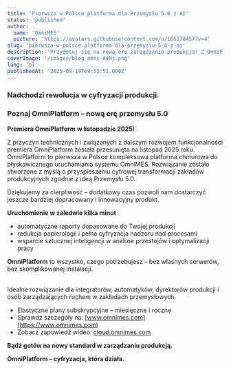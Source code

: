 ```yaml
---
title: 'Pierwsza w Polsce platforma dla Przemysłu 5.0 z AI'
status: 'published'
author:
  name: 'OmniMES'
  picture: 'https://avatars.githubusercontent.com/u/166378457?v=4'
slug: 'pierwsza-w-polsce-platforma-dla-przemyslu-5-0-z-ai'
description: 'Przygotuj się na nową erę zarządzania produkcją! Z OmniPlatform wdrożysz gotowy system MES bez skomplikowanej instalacji i bez potrzeby stawiania własnych serwerów'
coverImage: '/images/blog_omni-A4Mj.png'
lang: 'pl'
publishedAt: '2025-08-19T09:53:51.000Z'
---
```


### Nadchodzi rewolucja w cyfryzacji produkcji.

### Poznaj **OmniPlatform** – nową erę przemysłu 5.0

**Premiera OmniPlatform w listopadzie 2025!**

Z przyczyn technicznych i związanych z dalszym rozwojem funkcjonalności premiera OmniPlatform została przesunięta na listopad 2025 roku. OmniPlatform to pierwsza w Polsce kompleksowa platforma chmurowa do błyskawicznego uruchamiania systemu OmniMES. Rozwiązanie zostało stworzone z myślą o przyspieszeniu cyfrowej transformacji zakładów produkcyjnych zgodnie z ideą Przemysłu 5.0.

Dziękujemy za cierpliwość – dodatkowy czas pozwoli nam dostarczyć jeszcze bardziej dopracowany i innowacyjny produkt.

**Uruchomienie w zaledwie kilka minut**

- automatyczne raporty dopasowane do Twojej produkcji
- redukcja papierologii i pełna cyfryzacja nadzoru nad procesami
- wsparcie sztucznej inteligencji w analizie przestojów i optymalizacji pracy

**OmniPlatform** to wszystko, czego potrzebujesz – bez własnych serwerów, bez skomplikowanej instalacji.

\
Idealne rozwiązanie dla integratorów, automatyków, dyrektorów produkcji i osób zarządzających ruchem w zakładach przemysłowych.

- Elastyczne plany subskrypcyjne – miesięczne i roczne
- Sprawdź szczegóły na: [www.omnimes.com](https://www.omnimes.com)
- Zobacz zapowiedź wideo: [cloud.omnimes.com](https://cloud.omnimes.com)

**Bądź gotów na nowy standard w zarządzaniu produkcją.**

**OmniPlatform – cyfryzacja, która działa.**